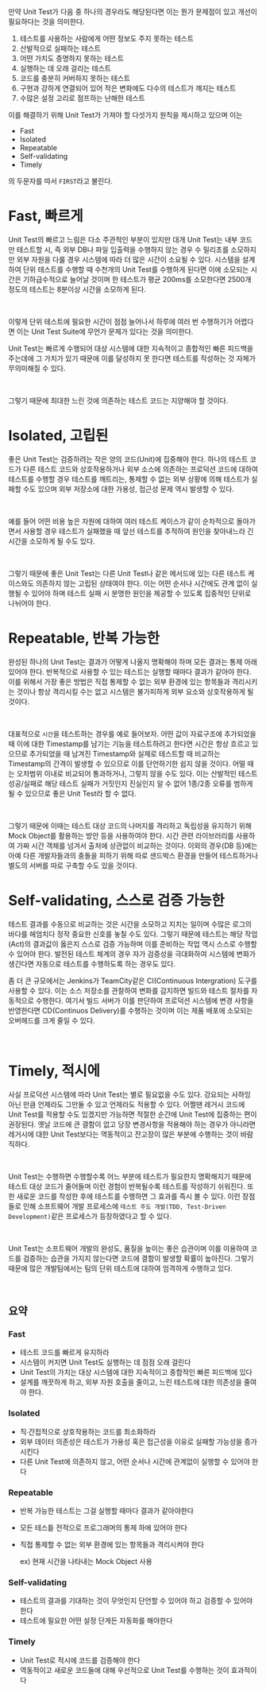 만약 Unit Test가 다음 중 하나의 경우라도 해당된다면 이는 뭔가 문제점이 있고 개선이 필요하다는 것을 의미한다.

1. 테스트를 사용하는 사람에게 어떤 정보도 주지 못하는 테스트
2. 산발적으로 실패하는 테스트
3. 어떤 가치도 증명하지 못하는 테스트
4. 실행하는 데 오래 걸리는 테스트
5. 코드를 충분히 커버하지 못하는 테스트
6. 구현과 강하게 연결되어 있어 작은 변화에도 다수의 테스트가 깨지는 테스트
7. 수많은 설정 고리로 점프하는 난해한 테스트


이를 해결하기 위해 Unit Test가 가져야 할 다섯가지 원칙을 제시하고 있으며
이는 
- Fast
- Isolated
- Repeatable
- Self-validating
- Timely
  
의 두문자를 따서 `FIRST`라고 불린다.

# Fast, 빠르게
Unit Test의 빠르고 느림은 다소 주관적인 부분이 있지만 대개 Unit Test는 내부 코드만 테스트할 시, 즉 외부 DB나 파일 입출력을 수행하지 않는 경우 수 밀리초를 소모하지만 외부 자원을 다룰 경우 시스템에 따라 더 많은 시간이 소요될 수 있다. 시스템을 설계하여 단위 테스트를 수행할 때 수천개의 Unit Test를 수행하게 된다면 이에 소모되는 시간은 기하급수적으로 늘어날 것이며 한 테스트가 평균 200ms를 소모한다면 2500개 정도의 테스트는 8분이상 시간을 소모하게 된다.

<br>

이렇게 단위 테스트에 필요한 시간이 점점 늘어나서 하루에 여러 번 수행하기가 어렵다면 이는 Unit Test Suite에 무언가 문제가 있다는 것을 의미한다.

Unit Test는 빠르게 수행되어 대상 시스템에 대한 지속적이고 종합적인 빠른 피드백을 주는데에 그 가치가 있기 때문에 이를 달성하지 못 한다면 테스트를 작성하는 것 자체가 무의미해질 수 있다.

<br>

그렇기 때문에 최대한 느린 것에 의존하는 테스트 코드는 지양해야 할 것이다.

# Isolated, 고립된
좋은 Unit Test는 검증하려는 작은 양의 코드(Unit)에 집중해야 한다. 하나의 테스트 코드가 다른 테스트 코드와 상호작용하거나 외부 소스에 의존하는 프로덕션 코드에 대하여 테스트를 수행할 경우 테스트를 깨트리는, 통제할 수 없는 외부 상황에 의해 테스트가 실패할 수도 있으며 외부 저장소에 대한 가용성, 접근성 문제 역시 발생할 수 있다.

<br>

예를 들어 어떤 비용 높은 자원에 대하여 여러 테스트 케이스가 같이 순차적으로 돌아가면서 사용할 경우 테스트가 실패했을 때 앞선 테스트를 추적하여 원인을 찾아내느라 긴 시간을 소모하게 될 수도 있다.

<br>

그렇기 때문에 좋은 Unit Test는 다른 Unit Test나 같은 메서드에 있는 다른 테스트 케이스와도 의존하지 않는 고립된 상태여야 한다.
이는 어떤 순서나 시간에도 관계 없이 실행될 수 있어야 하며 테스트 실패 시 분명한 원인을 제공할 수 있도록 집중적인 단위로 나뉘어야 한다.

# Repeatable, 반복 가능한
완성된 하나의 Unit Test는 결과가 어떻게 나올지 명확해야 하며 모든 결과는 통제 아래 있어야 한다. 반복적으로 사용할 수 있는 테스트는 실행할 때마다 결과가 같아야 한다. 
이를 위해서 가장 좋은 방법은 직접 통제할 수 없는 외부 환경에 있는 항목들과 격리시키는 것이나 항상 격리시킬 수는 없고 시스템은 불가피하게 외부 요소와 상호작용하게 될 것이다.

<br>

대표적으로 `시간`을 테스트하는 경우를 예로 들어보자. 어떤 값이 자료구조에 추가되었을 때 이에 대한 Timestamp를 남기는 기능을 테스트하려고 한다면 시간은 항상 흐르고 있으므로 추가되었을 때 남겨진 Timestamp와 실제로 테스트할 때 비교하는 Timestamp의 간격이 발생할 수 있으므로 이를 단언하기한 쉽지 않을 것이다. 어떨 때는 오차범위 이내로 비교되어 통과하거나, 그렇지 않을 수도 있다. 이는 산발적인 테스트 성공/실패로 해당 테스트 실패가 거짓인지 진실인지 알 수 없어 1종/2종 오류를 범하게 될 수 있으므로 좋은 Unit Test라 할 수 없다.

<br>

그렇기 때문에 이때는 테스트 대상 코드의 나머지를 격리하고 독립성을 유지하기 위해 Mock Object를 활용하는 방안 등을 사용하여야 한다. 시간 관련 라이브러리를 사용하여 가짜 시간 객체를 넘겨서 출처에 상관없이 비교하는 것이다. 이외의 경우(DB 등)에는 아예 다른 개발자들과의 충돌을 피하기 위해 따로 샌드박스 환경을 만들어 테스트하거나 별도의 서버를 따로 구축할 수도 있을 것이다.

# Self-validating, 스스로 검증 가능한
테스트 결과를 수동으로 비교하는 것은 시간을 소모하고 지치는 일이며 수많은 로그의 바다를 헤엄치다 정작 중요한 신호를 놓칠 수도 있다. 그렇기 때문에 테스트는 해당 작업(Act)의 결과값이 옳은지 스스로 검증 가능하며 이를 준비하는 작업 역시 스스로 수행할 수 있어야 한다.
발전된 테스트 체계의 경우 자가 검증성을 극대화하여 시스템에 변화가 생긴다면 자동으로 테스트를 수행하도록 하는 경우도 있다.

좀 더 큰 규모에서는 Jenkins가 TeamCity같은 CI(Continuous Intergration) 도구를 사용할 수 있다. 이는 소스 저장소를 관찰하여 변화를 감지하면 빌드와 테스트 절차를 자동적으로 수행한다.
여기서 빌드 서버가 이를 판단하여 프로덕션 시스템에 변경 사항을 반영한다면 CD(Continuos Delivery)를 수행하는 것이며 이는 제품 배포에 소모되는 오버헤드를 크게 줄일 수 있다.

<br>

# Timely, 적시에
사실 프로덕션 시스템에 따라 Unit Test는 별로 필요없을 수도 있다. 강요되는 사하잉 아닌 만큼 언제라도 그만둘 수 있고 언제라도 적용할 수 있다. 어쩔땐 레거시 코드에 Unit Test를 적용할 수도 있겠지만 가능하면 적절한 순간에 Unit Test에 집중하는 편이 권장된다. 옛날 코드에 큰 결함이 없고 당장 변경사항을 적용해야 하는 경우가 아니라면 레거시에 대한 Unit Test보다는 역동적이고 잔고장이 많은 부분에 수행하는 것이 바람직하다.

<br> 

Unit Test는 수행하면 수행할수록 어느 부분에 테스트가 필요한지 명확해지기 때문에 테스트 대상 코드가 줄어들며 이런 경험이 반복될수록 테스트를 작성하기 쉬워진다. 또한 새로운 코드를 작성한 후에 테스트를 수행하면 그 효과를 즉시 볼 수 있다. 이런 장점들로 인해 소프트웨어 개발 프로세스에 `테스트 주도 개발(TDD, Test-Driven Development)`같은 프로세스가 등장하였다고 할 수 있다.

<br>

Unit Test는 소프트웨어 개발의 완성도, 품질을 높이는 좋은 습관이며 이를 이용하여 코드를 검증하는 습관을 가지지 않는다면 코드에 결함이 발생할 확률이 높아진다. 그렇기 때문에 많은 개발팀에서는 팀의 단위 테스트에 대하여 엄격하게 수행하고 있다.


<br>

## 요약
  
### Fast
- 테스트 코드를 빠르게 유지하라
- 시스템이 커지면 Unit Test도 실행하는 데 점점 오래 걸린다
- Unit Test의 가치는 대상 시스템에 대한 지속적이고 종합적인 빠른 피드백에 있다
- 설계를 깨끗하게 하고, 외부 자원 호출을 줄이고, 느린 테스트에 대한 의존성을 줄여야 한다.
  
### Isolated
- 직∙간접적으로 상호작용하는 코드를 최소화하라
- 외부 데이터 의존성은 테스트가 가용성 혹은 접근성을 이유로 실패할 가능성을 증가시킨다
- 다른 Unit Test에 의존하지 않고, 어떤 순서나 시간에 관계없이 실행할 수 있어야 한다

### Repeatable
- 반복 가능한 테스트는 그걸 실행할 때마다 결과가 같아야한다
- 모든 테스틑 전적으로 프로그래머의 통제 하에 있어야 한다
- 직접 통제할 수 없는 외부 환경에 있는 항목들과 격리시켜야 한다

    ex) 현재 시간을 나타내는 Mock Object 사용

### Self-validating
- 테스트의 결과를 기대하는 것이 무엇인지 단언할 수 있어야 하고 검증할 수 있어야 한다
- 테스트에 필요한 어떤 설정 단게든 자동화를 해야한다

### Timely
- Unit Test로 적시에 코드를 검증해야 한다
- 역동적이고 새로운 코드들에 대해 우선적으로 Unit Test를 수행하는 것이 효과적이다